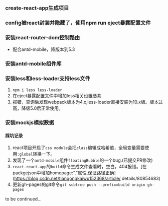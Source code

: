 ### create-react-app生成项目
### config被react封装并隐藏了，使用npm run eject暴露配置文件
### 安装react-router-dom控制路由
- 配合antd-mobile，降版本到5.3

### 安装antd-mobile组件库
### 安装less和less-loader支持less文件
1. `npm i less less-loader`
2. 在eject暴露配置文件中增加less相关设置[参考](https://www.cnblogs.com/shun1015/p/13520577.html)
3. 报错，查询后发现webpack版本为4.x,less-loader直接安装为10.x版。版本过高，降级5.0后正常使用。

### 安装mockjs模拟数据

#### 踩坑记录
1. react项目开启了`css module`会把`class`编辑成哈希值，全局变量需要使用`:global`转换一下。
2. 发现了一个`antd-mobile`组件`floatingBubble`的一个bug.(已提交PR修改)
3. `react-react-app`的`build`命令生成文件查看时，空白，404报错。[在packgejson中增加homepage:"."属性,保证路径正确](https://blog.csdn.net/tiangongkaiwu152368/article/
details/80854683)
4. 更新gh-pages的git命令`git subtree push --prefix=build origin gh-pages`


to be continued...
